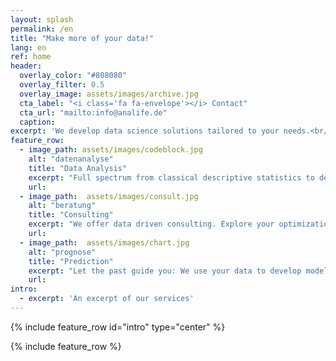 ```yaml
---
layout: splash
permalink: /en
title: "Make more of your data!"
lang: en
ref: home
header:
  overlay_color: "#808080"
  overlay_filter: 0.5
  overlay_image: assets/images/archive.jpg
  cta_label: "<i class='fa fa-envelope'></i> Contact"
  cta_url: "mailto:info@analife.de"
  caption: 
excerpt: 'We develop data science solutions tailored to your needs.<br/>Profit from our rich experience in handling big data and state of the art methods like deep learning.<br/>Contact us for further information or with any kind of questions.<br/>We are looking forward to hearing from you.'
feature_row:
  - image_path: assets/images/codeblock.jpg
    alt: "datenanalyse"
    title: "Data Analysis"
    excerpt: "Full spectrum from classical descriptive statistics to deep learning. We also apply data-mining technologies on complex data."
    url: 
  - image_path:  assets/images/consult.jpg
    alt: "beratung"
    title: "Consulting"
    excerpt: "We offer data driven consulting. Explore your optimization potential."
    url: 
  - image_path:  assets/images/chart.jpg
    alt: "prognose"
    title: "Prediction"
    excerpt: "Let the past guide you: We use your data to develop models for predicting future developments, e.g. sales numbers."
    url: 
intro:
  - excerpt: 'An excerpt of our services'
---
```


{% include feature_row id="intro" type="center" %}

{% include feature_row %}
